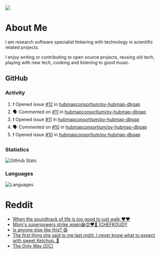 ![](https://komarev.com/ghpvc/?username=icaoberg)

# About Me
I am research software specialist tinkering with technology in scientific related projects.

I enjoy writing or contributing to open source projects, reusing old tech, playing with new tech, cooking and listening to good music.

## GitHub
### Activity
<!--START_SECTION:activity-->
1. ❗ Opened issue [#12](https://github.com/hubmapconsortium/py-hubmap-dbgap/issues/12) in [hubmapconsortium/py-hubmap-dbgap](https://github.com/hubmapconsortium/py-hubmap-dbgap)
2. 🗣 Commented on [#11](https://github.com/hubmapconsortium/py-hubmap-dbgap/issues/11#issuecomment-1675223214) in [hubmapconsortium/py-hubmap-dbgap](https://github.com/hubmapconsortium/py-hubmap-dbgap)
3. ❗ Opened issue [#11](https://github.com/hubmapconsortium/py-hubmap-dbgap/issues/11) in [hubmapconsortium/py-hubmap-dbgap](https://github.com/hubmapconsortium/py-hubmap-dbgap)
4. 🗣 Commented on [#10](https://github.com/hubmapconsortium/py-hubmap-dbgap/issues/10#issuecomment-1675221200) in [hubmapconsortium/py-hubmap-dbgap](https://github.com/hubmapconsortium/py-hubmap-dbgap)
5. ❗ Opened issue [#10](https://github.com/hubmapconsortium/py-hubmap-dbgap/issues/10) in [hubmapconsortium/py-hubmap-dbgap](https://github.com/hubmapconsortium/py-hubmap-dbgap)
<!--END_SECTION:activity-->

### Statistics
![GitHub Stats](https://github-readme-stats.vercel.app/api?username=icaoberg&count_private=true&show_icons=true)

### Languages
![Languages](https://github-readme-stats.vercel.app/api/top-langs/?username=icaoberg&show_icons=true&langs_count=10&hide=HTML,CSS,M)

# Reddit
<!-- BLOG-POST-LIST:START -->
- [When the soundtrack of life is too good to just walk ❤️❤️](https://www.reddit.com/r/u_icaoberg/comments/wp4k9l/when_the_soundtrack_of_life_is_too_good_to_just/)
- [Mom&#39;s superpowers strike again😁😍♥️🙏 |CHEFKOUDY](https://www.reddit.com/r/u_icaoberg/comments/wmxngf/moms_superpowers_strike_again_chefkoudy/)
- [Is anyone else like this? 😅](https://www.reddit.com/r/u_icaoberg/comments/wkq82y/is_anyone_else_like_this/)
- [The first thing she said to me last night. I never know what to expect with sweet Ketchup. 🤣](https://www.reddit.com/r/u_icaoberg/comments/ty1h5z/the_first_thing_she_said_to_me_last_night_i_never/)
- [The Only Way [OC]](https://www.reddit.com/r/u_icaoberg/comments/ty1cfr/the_only_way_oc/)
<!-- BLOG-POST-LIST:END -->
